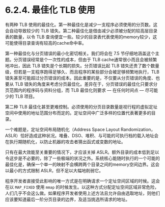 # 6.2.4. 最佳化 TLB 使用

有两种 TLB 使用的最佳化。第一种最佳化是减少一支程序必须使用的分页数。这会自动导致较少的 TLB 错失。第二种最佳化是借由减少必须被分配的较高层目录表的数量，以令 TLB 查询便宜一些。较少的目录表代表使用的memory较少，这可能使得目录查询有较高的cache命中率。

第一种最佳化与分页错误的最小化密切相关。我们将会在 7.5 节仔细地涵盖这个主题。分页错误经常是个一次性的成本，但由于 TLB cache通常很小而且会被频繁地冲出，因此 TLB 错失是个长期的损失。分页错误比起 TLB 错失还贵了数个数量级，但若是一支程序跑得足够久、而且程序的某些部分会被足够频繁地执行，TLB 错失甚至可能超过分页错误的成本。因此重要的是，不仅要从分页错误的角度、也要从 TLB 错失的角度来考虑分页最佳化。差异在于，分页错误的最佳化只要求分页范围内的程序码与资料分组，而 TLB 最佳化则要求 –– 在任何时间点 –– 尽可能少的 TLB 项目。

第二种 TLB 最佳化甚至更难控制。必须使用的分页目录数量是视行程的虚拟定址空间中使用的地址范围分布而定的。定址空间中广泛多样的位置代表著更多的目录。

一个难题是，定址空间布局随机化（Address Space Layout Randomization，ASLR）恰好造成这种状况。堆叠、DSO、堆积、与可能的可执行档的载入地址会在执行期随机化，以防止机器的攻击者猜出函式或变数的地址。

只有在最大效能至关重要的情况下，才应该关掉 ASLR。额外目录的成本低到足以令这步是不必要的，除了一些极端的状况之外。系统核心能随时执行的一个可能的最佳化是，确保一个单一的映射不会横跨两个目录之间的memory空间边界。这会以最小的方式限制 ASLR，但不足以大幅地削弱它。

程序开发者直接受此影响的唯一方式是在明确请求一个定址空间区域的时候。这会在以 `MAP_FIXED` 使用 `mmap` 的时候发生。以这种方式分配定址空间区域非常危险，人们几乎不会这么做。如果程序开发者使用上述方法且允许自由选取地址，则他们应该要知道最后一阶分页目录的边界，及适当挑选所请求的地址。

